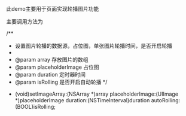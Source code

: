 
此demo主要用于页面实现轮播图片功能

主要调用方法为

/**
 *  设置图片轮播的数据源，占位图，单张图片轮播时间，是否开启轮播
 *
 *  @param array  存放图片的数组
 *  @param placeholderImage  占位图
 *  @param duration  定时器时间
 *  @param isRolling  是否开启自动轮播
 */
- (void)setImageArray:(NSArray *)array placeholderImage:(UIImage *)placeholderImage duration:(NSTimeInterval)duration autoRolling:(BOOL)isRolling;

